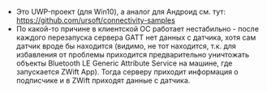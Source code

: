 * Это UWP-проект (для Win10), а аналог для Андроид см. тут: https://github.com/ursoft/connectivity-samples
* По какой-то причине в клиентской ОС работает нестабильно - после каждого перезапуска сервера GATT нет данных с датчика, хотя сам датчик вроде бы находится 
(видимо, не тот находится, т.к. для избавления от проблемы приходится предварительно уничтожать объекты Bluetooth LE Generic Attribute Service на машине, где запускается ZWift App).
Тогда серверу приходит информация о подписчике и в ZWift приходят данные с датчика.

